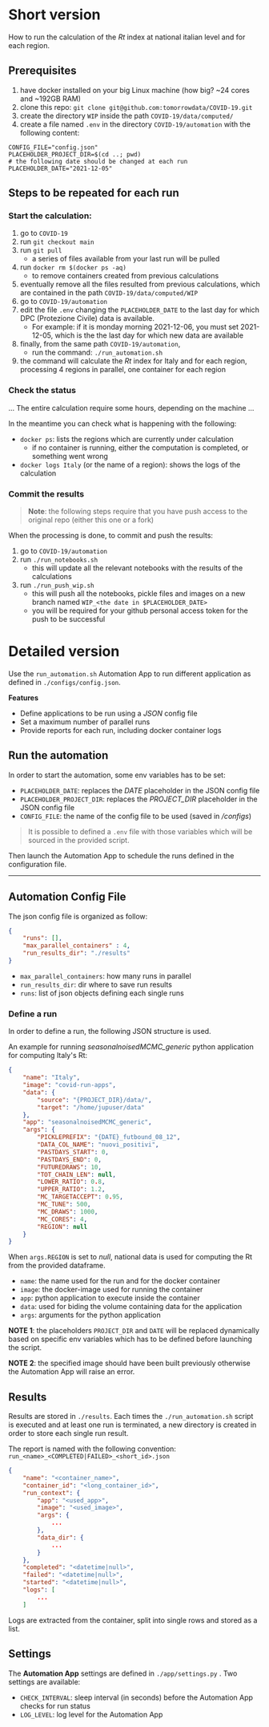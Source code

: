 # Short version

How to run the calculation of the $Rt$ index at national italian level and for each region.

## Prerequisites

1. have docker installed on your big Linux machine (how big? ~24 cores and ~192GB RAM)
2. clone this repo: `git clone git@github.com:tomorrowdata/COVID-19.git`
3. create the directory `WIP` inside the path `COVID-19/data/computed/`
4. create a file named `.env` in the directory `COVID-19/automation` with the following content:
```
CONFIG_FILE="config.json"
PLACEHOLDER_PROJECT_DIR=$(cd ..; pwd)
# the following date should be changed at each run
PLACEHOLDER_DATE="2021-12-05"
```

## Steps to be repeated for each run

### Start the calculation:
1. go to `COVID-19`
2. run `git checkout main`
3. run `git pull` 
    - a series of files available from your last run will be pulled
3. run `docker rm $(docker ps -aq)` 
    - to remove containers created from previous calculations
4. eventually remove all the files resulted from previous calculations, which are contained in the path `COVID-19/data/computed/WIP`
5. go to `COVID-19/automation`
6. edit the file `.env` changing the `PLACEHOLDER_DATE` to the last day for which DPC (Protezione Civile) data is available.
    - For example: if it is monday morning 2021-12-06, you must set 2021-12-05, which is the the last day for which new data are available
7. finally, from the same path `COVID-19/automation`, 
    - run the command: `./run_automation.sh`
8. the command will calculate the $Rt$ index for Italy and for each region, processing 4 regions in parallel, one container for each region

### Check the status

... The entire calculation require some hours, depending on the machine ... 

In the meantime you can check what is happening with the following:
- `docker ps`: lists the regions which are currently under calculation
    - if no container is running, either the computation is completed, or something went wrong
- `docker logs Italy` (or the name of a region): shows the logs of the calculation

### Commit the results

> **Note**: the following steps require that you have push access to the original repo (either this one or a fork)

When the processing is done, to commit and push the results:
1. go to `COVID-19/automation`
2. run `./run_notebooks.sh`
    - this will update all the relevant notebooks with the results of the calculations
2. run `./run_push_wip.sh`
    - this will push all the notebooks, pickle files and images on a new branch named `WIP_<the date in $PLACEHOLDER_DATE>`
    - you will be required for your github personal access token for the push to be successful




# Detailed version
Use the `run_automation.sh`  Automation App to run different application as defined in `./configs/config.json`.

**Features**
- Define applications to be run using a *JSON* config file
- Set a maximum number of parallel runs
- Provide reports for each run, including docker container logs


##  Run the automation
In order to start the automation, some env variables has to be set:
- `PLACEHOLDER_DATE`: replaces the *DATE* placeholder in the JSON config file
- `PLACEHOLDER_PROJECT_DIR`: replaces the *PROJECT_DIR* placeholder in the JSON config file
- `CONFIG_FILE`: the name of the config file to be used (saved in */configs*)


> It is possible to defined a `.env` file with those variables which will be sourced in the provided script.


Then launch the Automation App to schedule the runs defined in the configuration file.

<hr>

## Automation Config File
The json config file is organized as follow:

```json
{
    "runs": [],
    "max_parallel_containers" : 4,
    "run_results_dir": "./results"
}
```
- `max_parallel_containers`: how many runs in parallel
- `run_results_dir`: dir where to save run results
- `runs`: list of json objects defining each single runs

### Define a run
In order to define a run, the following JSON structure is used.

An example for running *seasonalnoisedMCMC_generic* python application for computing Italy's Rt:

```json
{
    "name": "Italy",
    "image": "covid-run-apps",
    "data": {
        "source": "{PROJECT_DIR}/data/",
        "target": "/home/jupuser/data"
    },
    "app": "seasonalnoisedMCMC_generic",
    "args": {
        "PICKLEPREFIX": "{DATE}_futbound_08_12",
        "DATA_COL_NAME": "nuovi_positivi",
        "PASTDAYS_START": 0,
        "PASTDAYS_END": 0,
        "FUTUREDRAWS": 10,
        "TOT_CHAIN_LEN": null,
        "LOWER_RATIO": 0.8,
        "UPPER_RATIO": 1.2,
        "MC_TARGETACCEPT": 0.95,
        "MC_TUNE": 500,
        "MC_DRAWS": 1000,
        "MC_CORES": 4,
        "REGION": null
    }
}
```
When `args.REGION` is set to *null*, national data is used for computing the Rt from the provided dataframe.

- `name`: the name used for the run and for the docker container
- `image`: the docker-image used for running the container
- `app`: python application to execute inside the container
- `data`: used for biding the volume containing data for the application
- `args`: arguments for the python application

**NOTE 1**: the placeholders `PROJECT_DIR` and `DATE` will be replaced dynamically based on specific env variables which has to be defined before launching the script.

**NOTE 2**: the specified image should have been built previously otherwise the Automation App will raise an error.


## Results
Results are stored in `./results`.
Each times the `./run_automation.sh` script is executed and at least one run is terminated, a new directory is created in order to store each single run result.

The report is named with the following convention:
`run_<name>_<COMPLETED|FAILED>_<short_id>.json`


```json
{
    "name": "<container_name>",
    "container_id": "<long_container_id>",
    "run_context": {
        "app": "<used_app>",
        "image": "<used_image>",
        "args": {
            ...
        },
        "data_dir": {
            ...
        }
    },
    "completed": "<datetime|null>",
    "failed": "<datetime|null>",
    "started": "<datetime|null>",
    "logs": [
        ...
    ]
```
Logs are extracted from the container, split into single rows and stored as a list.


## Settings
The **Automation App** settings are defined in `./app/settings.py` .
Two settings are available:

- `CHECK_INTERVAL`: sleep interval (in seconds) before the Automation App checks for run status
- `LOG_LEVEL`: log level for the Automation App